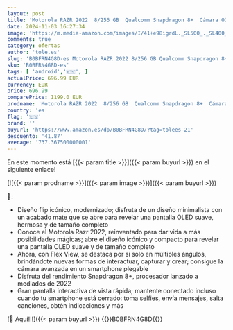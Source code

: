 ```yaml
---
layout: post
title: 'Motorola RAZR 2022  8/256 GB  Qualcomm Snapdragon 8+  Cámara OIS 50 MP  Pantallas FHD y OLED de 6 7" de visualización rápida y Vista Flexible  Diseño Plegable  Android 12  5G  eSIM  Negro Satinado'
date: 2024-11-03 16:27:34
image: 'https://m.media-amazon.com/images/I/41+e98igrdL._SL500_._SL400_.jpg'
comments: true
category: ofertas
author: 'tole.es'
slug: 'B0BFRN4G8D-es Motorola RAZR 2022 8/256 GB Qualcomm Snapdragon 8+ Cámara...'
sku: 'B0BFRN4G8D-es'
tags: [ 'android','🇪🇸', ]
actualPrice: 696.99 EUR
currency: EUR
price: 696.99
comparePrice: 1199.0 EUR
prodname: 'Motorola RAZR 2022  8/256 GB  Qualcomm Snapdragon 8+  Cámara OIS 50 MP  Pantallas FHD y OLED de 6 7" de visualización rápida y Vista Flexible  Diseño Plegable  Android 12  5G  eSIM  Negro Satinado'
country: 'es'
flag: '🇪🇸'
brand: ''
buyurl: 'https://www.amazon.es/dp/B0BFRN4G8D/?tag=tolees-21'
descuento: '41.87'
average: '737.367500000001'
---
```


En este momento está [{{< param title >}}]({{< param buyurl >}}) en el siguiente enlace!

[![{{< param prodname >}}]({{< param image >}})]({{< param buyurl >}})

🔎:

- Diseño flip icónico, modernizado; disfruta de un diseño minimalista con un acabado mate que se abre para revelar una pantalla OLED suave, hermosa y de tamaño completo
- Conoce el Motorola Razr 2022, reinventado para dar vida a más posibilidades mágicas; abre el diseño icónico y compacto para revelar una pantalla OLED suave y de tamaño completo
- Ahora, con Flex View, se destaca por sí solo en múltiples ángulos, brindándote nuevas formas de interactuar, capturar y crear; consigue la cámara avanzada en un smartphone plegable
- Disfruta del rendimiento Snapdragon 8+, procesador lanzado a mediados de 2022
- Gran pantalla interactiva de vista rápida; mantente conectado incluso cuando tu smartphone está cerrado: toma selfies, envía mensajes, salta canciones, obtén indicaciones y más

[🛒 Aquí!!!]({{< param buyurl >}})
{{<world>}}B0BFRN4G8D{{</world>}}
